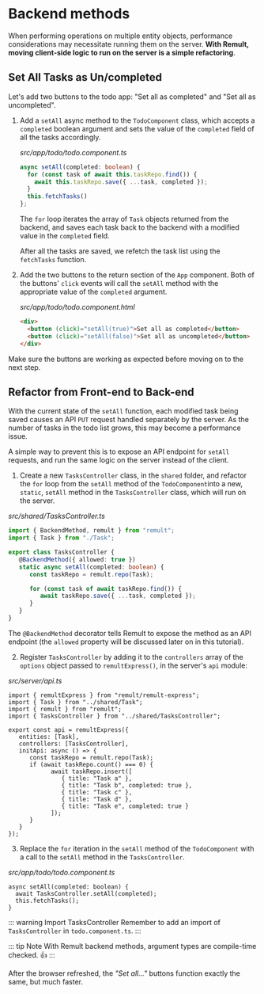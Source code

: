 # Backend methods
When performing operations on multiple entity objects, performance considerations may necessitate running them on the server. **With Remult, moving client-side logic to run on the server is a simple refactoring**.

## Set All Tasks as Un/completed
Let's add two buttons to the todo app: "Set all as completed" and "Set all as uncompleted".

1. Add a `setAll` async method to the `TodoComponent` class, which accepts a `completed` boolean argument and sets the value of the `completed` field of all the tasks accordingly.

   *src/app/todo/todo.component.ts*
   ```ts
   async setAll(completed: boolean) {
     for (const task of await this.taskRepo.find()) {
       await this.taskRepo.save({ ...task, completed });
     }
     this.fetchTasks()
   };
   ```

   The `for` loop iterates the array of `Task` objects returned from the backend, and saves each task back to the backend with a modified value in the `completed` field.

   After all the tasks are saved, we refetch the task list using the `fetchTasks` function.

2. Add the two buttons to the return section of the `App` component. Both of the buttons' `click` events will call the `setAll` method with the appropriate value of the `completed` argument.

   *src/app/todo/todo.component.html*
   ```html
   <div>
     <button (click)="setAll(true)">Set all as completed</button>
     <button (click)="setAll(false)">Set all as uncompleted</button>
   </div>
   ```

Make sure the buttons are working as expected before moving on to the next step.

## Refactor from Front-end to Back-end
With the current state of the `setAll` function, each modified task being saved causes an API `PUT` request handled separately by the server. As the number of tasks in the todo list grows, this may become a performance issue.

A simple way to prevent this is to expose an API endpoint for `setAll` requests, and run the same logic on the server instead of the client.

1. Create a new `TasksController` class, in the `shared` folder, and refactor the `for` loop from the `setAll` method of the `TodoComponent`into a new, `static`, `setAll` method in the `TasksController` class, which will run on the server.

*src/shared/TasksController.ts*
```ts
import { BackendMethod, remult } from "remult";
import { Task } from "./Task";

export class TasksController {
   @BackendMethod({ allowed: true })
   static async setAll(completed: boolean) {
      const taskRepo = remult.repo(Task);

      for (const task of await taskRepo.find()) {
         await taskRepo.save({ ...task, completed });
      }
   }
}
```
The `@BackendMethod` decorator tells Remult to expose the method as an API endpoint (the `allowed` property will be discussed later on in this tutorial). 

2. Register `TasksController` by adding it to the `controllers` array of the `options` object passed to `remultExpress()`, in the server's `api` module:

*src/server/api.ts*
```ts{4,8}
import { remultExpress } from "remult/remult-express";
import { Task } from "../shared/Task";
import { remult } from "remult";
import { TasksController } from "../shared/TasksController";

export const api = remultExpress({
   entities: [Task],
   controllers: [TasksController],
   initApi: async () => {
      const taskRepo = remult.repo(Task);
      if (await taskRepo.count() === 0) {
            await taskRepo.insert([
               { title: "Task a" },
               { title: "Task b", completed: true },
               { title: "Task c" },
               { title: "Task d" },
               { title: "Task e", completed: true }
            ]);
      }
   }
});
```

3. Replace the `for` iteration in the `setAll` method of the `TodoComponent`  with a call to the `setAll` method in the `TasksController`.

*src/app/todo/todo.component.ts*
```ts{2}
async setAll(completed: boolean) {
  await TasksController.setAll(completed);
  this.fetchTasks();
}
```

::: warning Import TasksController
Remember to add an import of `TasksController` in `todo.component.ts`.
:::

::: tip Note
With Remult backend methods, argument types are compile-time checked. :thumbsup:
:::

After the browser refreshed, the *"Set all..."* buttons function exactly the same, but much faster.